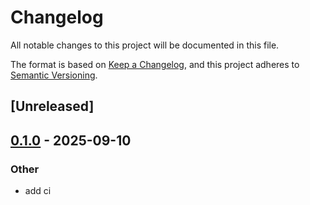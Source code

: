 # Changelog

All notable changes to this project will be documented in this file.

The format is based on [Keep a Changelog](https://keepachangelog.com/en/1.0.0/),
and this project adheres to [Semantic Versioning](https://semver.org/spec/v2.0.0.html).

## [Unreleased]

## [0.1.0](https://github.com/PulseBeamDev/pulsebeam/releases/tag/pulsebeam-cli-v0.1.0) - 2025-09-10

### Other

- add ci
